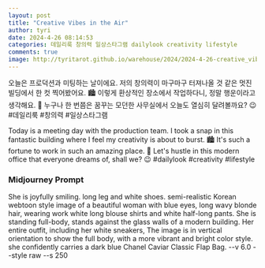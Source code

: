 ```yaml
---
layout: post
title: "Creative Vibes in the Air"
author: tyri
date: 2024-4-26 08:14:53
categories: 데일리룩 창의력 일상스타그램 dailylook creativity lifestyle
comments: true
image: http://tyritarot.github.io/warehouse/2024/2024-4-26-creative_vibes_in_the_air_title.png
---
```


오늘은 프로덕션과 미팅하는 날이에요. 저의 창의력이 마구마구 터져나올 것 같은 멋진 빌딩에서 한 컷 찍어봤어요. 🏙️ 이렇게 환상적인 장소에서 작업하다니, 정말 행운이라고 생각해요. 🥰 누구나 한 번쯤은 꿈꾸는 모던한 사무실에서 오늘도 열심히 달려볼까요? 😉 #데일리룩 #창의력 #일상스타그램

Today is a meeting day with the production team. I took a snap in this fantastic building where I feel my creativity is about to burst. 🏙️ It's such a fortune to work in such an amazing place. 🥰 Let's hustle in this modern office that everyone dreams of, shall we? 😉 #dailylook #creativity #lifestyle

### Midjourney Prompt

She is joyfully smiling. long leg and white shoes. semi-realistic Korean webtoon style image of a beautiful woman with blue eyes, long wavy blonde hair, wearing work white long blouse shirts and white half-long pants. She is standing full-body, stands against the glass walls of a modern building. Her entire outfit, including her white sneakers, The image is in vertical orientation to show the full body, with a more vibrant and bright color style. she confidently carries a dark blue Chanel Caviar Classic Flap Bag. --v 6.0 --style raw --s 250
